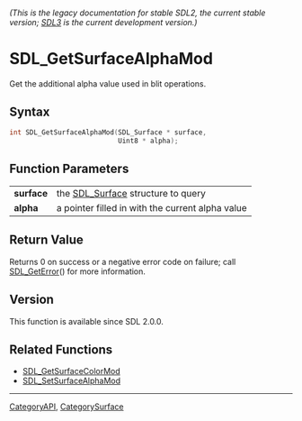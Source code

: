 ###### (This is the legacy documentation for stable SDL2, the current stable version; [SDL3](https://wiki.libsdl.org/SDL3/) is the current development version.)
# SDL_GetSurfaceAlphaMod

Get the additional alpha value used in blit operations.

## Syntax

```c
int SDL_GetSurfaceAlphaMod(SDL_Surface * surface,
                           Uint8 * alpha);

```

## Function Parameters

|                 |                                                   |
| --------------- | ------------------------------------------------- |
| **surface**     | the [SDL_Surface](SDL_Surface) structure to query |
| **alpha**       | a pointer filled in with the current alpha value  |

## Return Value

Returns 0 on success or a negative error code on failure; call
[SDL_GetError](SDL_GetError)() for more information.

## Version

This function is available since SDL 2.0.0.

## Related Functions

* [SDL_GetSurfaceColorMod](SDL_GetSurfaceColorMod)
* [SDL_SetSurfaceAlphaMod](SDL_SetSurfaceAlphaMod)

----
[CategoryAPI](CategoryAPI), [CategorySurface](CategorySurface)

